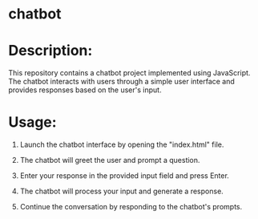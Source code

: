 # chatbot

# Description: 

This repository contains a chatbot project implemented using JavaScript. The chatbot interacts with users through a simple user interface and provides responses based on the user's input.


# Usage:

1. Launch the chatbot interface by opening the "index.html" file.
   
2. The chatbot will greet the user and prompt a question.

3. Enter your response in the provided input field and press Enter.

4. The chatbot will process your input and generate a response.

5. Continue the conversation by responding to the chatbot's prompts.
